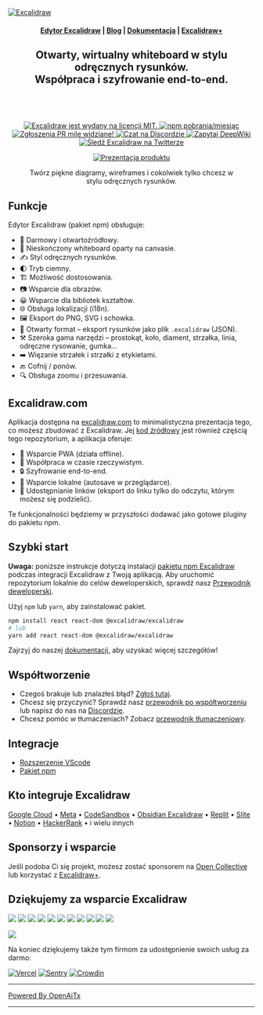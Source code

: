 <a href="https://excalidraw.com/" target="_blank" rel="noopener">
  <picture>
    <source media="(prefers-color-scheme: dark)" alt="Excalidraw" srcset="https://excalidraw.nyc3.cdn.digitaloceanspaces.com/github/excalidraw_github_cover_2_dark.png" />
    <img alt="Excalidraw" src="https://excalidraw.nyc3.cdn.digitaloceanspaces.com/github/excalidraw_github_cover_2.png" />
  </picture>
</a>

<h4 align="center">
  <a href="https://excalidraw.com">Edytor Excalidraw</a> |
  <a href="https://plus.excalidraw.com/blog">Blog</a> |
  <a href="https://docs.excalidraw.com">Dokumentacja</a> |
  <a href="https://plus.excalidraw.com">Excalidraw+</a>
</h4>

<div align="center">
  <h2>
    Otwarty, wirtualny whiteboard w stylu odręcznych rysunków. </br>
    Współpraca i szyfrowanie end-to-end. </br>
  <br />
  </h2>
</div>

<br />
<p align="center">
  <a href="https://github.com/excalidraw/excalidraw/blob/master/LICENSE">
    <img alt="Excalidraw jest wydany na licencji MIT." src="https://img.shields.io/badge/license-MIT-blue.svg"  />
  </a>
  <a href="https://www.npmjs.com/package/@excalidraw/excalidraw">
    <img alt="npm pobrania/miesiąc" src="https://img.shields.io/npm/dm/@excalidraw/excalidraw"  />
  </a>
  <a href="https://docs.excalidraw.com/docs/introduction/contributing">
    <img alt="Zgłoszenia PR mile widziane!" src="https://img.shields.io/badge/PRs-welcome-brightgreen.svg?style=flat"  />
  </a>
  <a href="https://discord.gg/UexuTaE">
    <img alt="Czat na Discordzie" src="https://img.shields.io/discord/723672430744174682?color=738ad6&label=Chat%20on%20Discord&logo=discord&logoColor=ffffff&widge=false"/>
  </a>
  <a href="https://deepwiki.com/excalidraw/excalidraw">
    <img alt="Zapytaj DeepWiki" src="https://deepwiki.com/badge.svg" />
  </a>
  <a href="https://twitter.com/excalidraw">
    <img alt="Śledź Excalidraw na Twitterze" src="https://img.shields.io/twitter/follow/excalidraw.svg?label=follow+@excalidraw&style=social&logo=twitter"/>
  </a>
</p>

<div align="center">
  <figure>
    <a href="https://excalidraw.com" target="_blank" rel="noopener">
      <img src="https://excalidraw.nyc3.cdn.digitaloceanspaces.com/github%2Fproduct_showcase.png" alt="Prezentacja produktu" />
    </a>
    <figcaption>
      <p align="center">
        Twórz piękne diagramy, wireframes i cokolwiek tylko chcesz w stylu odręcznych rysunków.
      </p>
    </figcaption>
  </figure>
</div>

## Funkcje

Edytor Excalidraw (pakiet npm) obsługuje:

- 💯&nbsp;Darmowy i otwartoźródłowy.
- 🎨&nbsp;Nieskończony whiteboard oparty na canvasie.
- ✍️&nbsp;Styl odręcznych rysunków.
- 🌓&nbsp;Tryb ciemny.
- 🏗️&nbsp;Możliwość dostosowania.
- 📷&nbsp;Wsparcie dla obrazów.
- 😀&nbsp;Wsparcie dla bibliotek kształtów.
- 🌐&nbsp;Obsługa lokalizacji (i18n).
- 🖼️&nbsp;Eksport do PNG, SVG i schowka.
- 💾&nbsp;Otwarty format – eksport rysunków jako plik `.excalidraw` (JSON).
- ⚒️&nbsp;Szeroka gama narzędzi – prostokąt, koło, diament, strzałka, linia, odręczne rysowanie, gumka...
- ➡️&nbsp;Więzanie strzałek i strzałki z etykietami.
- 🔙&nbsp;Cofnij / ponów.
- 🔍&nbsp;Obsługa zoomu i przesuwania.

## Excalidraw.com

Aplikacja dostępna na [excalidraw.com](https://excalidraw.com) to minimalistyczna prezentacja tego, co możesz zbudować z Excalidraw. Jej [kod źródłowy](https://github.com/excalidraw/excalidraw/tree/master/excalidraw-app) jest również częścią tego repozytorium, a aplikacja oferuje:

- 📡&nbsp;Wsparcie PWA (działa offline).
- 🤼&nbsp;Współpraca w czasie rzeczywistym.
- 🔒&nbsp;Szyfrowanie end-to-end.
- 💾&nbsp;Wsparcie lokalne (autosave w przeglądarce).
- 🔗&nbsp;Udostępnianie linków (eksport do linku tylko do odczytu, którym możesz się podzielić).

Te funkcjonalności będziemy w przyszłości dodawać jako gotowe pluginy do pakietu npm.

## Szybki start

**Uwaga:** poniższe instrukcje dotyczą instalacji [pakietu npm Excalidraw](https://www.npmjs.com/package/@excalidraw/excalidraw) podczas integracji Excalidraw z Twoją aplikacją. Aby uruchomić repozytorium lokalnie do celów deweloperskich, sprawdź nasz [Przewodnik deweloperski](https://docs.excalidraw.com/docs/introduction/development).

Użyj `npm` lub `yarn`, aby zainstalować pakiet.

```bash
npm install react react-dom @excalidraw/excalidraw
# lub
yarn add react react-dom @excalidraw/excalidraw
```

Zajrzyj do naszej [dokumentacji](https://docs.excalidraw.com/docs/@excalidraw/excalidraw/installation), aby uzyskać więcej szczegółów!

## Współtworzenie

- Czegoś brakuje lub znalazłeś błąd? [Zgłoś tutaj](https://github.com/excalidraw/excalidraw/issues).
- Chcesz się przyczynić? Sprawdź nasz [przewodnik po współtworzeniu](https://docs.excalidraw.com/docs/introduction/contributing) lub napisz do nas na [Discordzie](https://discord.gg/UexuTaE).
- Chcesz pomóc w tłumaczeniach? Zobacz [przewodnik tłumaczeniowy](https://docs.excalidraw.com/docs/introduction/contributing#translating).

## Integracje

- [Rozszerzenie VScode](https://marketplace.visualstudio.com/items?itemName=pomdtr.excalidraw-editor)
- [Pakiet npm](https://www.npmjs.com/package/@excalidraw/excalidraw)

## Kto integruje Excalidraw

[Google Cloud](https://googlecloudcheatsheet.withgoogle.com/architecture) • [Meta](https://meta.com/) • [CodeSandbox](https://codesandbox.io/) • [Obsidian Excalidraw](https://github.com/zsviczian/obsidian-excalidraw-plugin) • [Replit](https://replit.com/) • [Slite](https://slite.com/) • [Notion](https://notion.so/) • [HackerRank](https://www.hackerrank.com/) • i wielu innych

## Sponsorzy i wsparcie

Jeśli podoba Ci się projekt, możesz zostać sponsorem na [Open Collective](https://opencollective.com/excalidraw) lub korzystać z [Excalidraw+](https://plus.excalidraw.com/).

## Dziękujemy za wsparcie Excalidraw

[<img src="https://opencollective.com/excalidraw/tiers/sponsors/0/avatar.svg?avatarHeight=120"/>](https://opencollective.com/excalidraw/tiers/sponsors/0/website) [<img src="https://opencollective.com/excalidraw/tiers/sponsors/1/avatar.svg?avatarHeight=120"/>](https://opencollective.com/excalidraw/tiers/sponsors/1/website) [<img src="https://opencollective.com/excalidraw/tiers/sponsors/2/avatar.svg?avatarHeight=120"/>](https://opencollective.com/excalidraw/tiers/sponsors/2/website) [<img src="https://opencollective.com/excalidraw/tiers/sponsors/3/avatar.svg?avatarHeight=120"/>](https://opencollective.com/excalidraw/tiers/sponsors/3/website) [<img src="https://opencollective.com/excalidraw/tiers/sponsors/4/avatar.svg?avatarHeight=120"/>](https://opencollective.com/excalidraw/tiers/sponsors/4/website) [<img src="https://opencollective.com/excalidraw/tiers/sponsors/5/avatar.svg?avatarHeight=120"/>](https://opencollective.com/excalidraw/tiers/sponsors/5/website) [<img src="https://opencollective.com/excalidraw/tiers/sponsors/6/avatar.svg?avatarHeight=120"/>](https://opencollective.com/excalidraw/tiers/sponsors/6/website) [<img src="https://opencollective.com/excalidraw/tiers/sponsors/7/avatar.svg?avatarHeight=120"/>](https://opencollective.com/excalidraw/tiers/sponsors/7/website) [<img src="https://opencollective.com/excalidraw/tiers/sponsors/8/avatar.svg?avatarHeight=120"/>](https://opencollective.com/excalidraw/tiers/sponsors/8/website) [<img src="https://opencollective.com/excalidraw/tiers/sponsors/9/avatar.svg?avatarHeight=120"/>](https://opencollective.com/excalidraw/tiers/sponsors/9/website) [<img src="https://opencollective.com/excalidraw/tiers/sponsors/10/avatar.svg?avatarHeight=120"/>](https://opencollective.com/excalidraw/tiers/sponsors/10/website)

<a href="https://opencollective.com/excalidraw#category-CONTRIBUTE" target="_blank"><img src="https://opencollective.com/excalidraw/tiers/backers.svg?avatarHeight=32"/></a>

Na koniec dziękujemy także tym firmom za udostępnienie swoich usług za darmo:

[![Vercel](./.github/assets/vercel.svg)](https://vercel.com) [![Sentry](./.github/assets/sentry.svg)](https://sentry.io) [![Crowdin](./.github/assets/crowdin.svg)](https://crowdin.com)

---

[Powered By OpenAiTx](https://github.com/OpenAiTx/OpenAiTx)

---